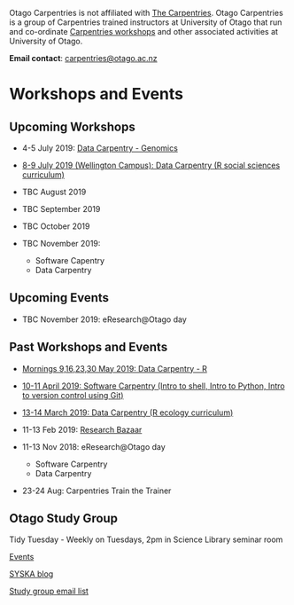Otago Carpentries is not affiliated with [The Carpentries](https://carpentries.org). Otago Carpentries is a group of Carpentries trained instructors at University of Otago that run and co-ordinate [Carpentries workshops](https://carpentries.org) and other associated activities at University of Otago. 

**Email contact**: carpentries@otago.ac.nz

# Workshops and Events

## Upcoming Workshops

- 4-5 July 2019: [Data Carpentry - Genomics](https://otagocarpentries.github.io/2019-07-04-otago)

- [8-9 July 2019 (Wellington Campus): Data Carpentry (R social sciences curriculum)](https://otagocarpentries.github.io/2019-07-08-wellington/)

- TBC August 2019

- TBC September 2019

- TBC October 2019

- TBC November 2019:
    - Software Capentry
    - Data Carpentry



## Upcoming Events

- TBC November 2019: eResearch@Otago day


## Past Workshops and Events
- [Mornings 9,16,23,30 May 2019: Data Carpentry - R](https://otagocarpentries.github.io/2019-05-09-otago/)

- [10-11 April 2019: Software Carpentry (Intro to shell, Intro to Python, Intro to version control using Git)](https://otagocarpentries.github.io/2019-04-10-otago/)

- [13-14 March 2019: Data Carpentry (R ecology curriculum)](https://otagocarpentries.github.io/2019-03-13-otago/)

- 11-13 Feb 2019: [Research Bazaar](https://resbaz.github.io/resbaz2019/dunedin/)

- 11-13 Nov 2018: eResearch@Otago day
    - Software Carpentry
    - Data Carpentry
    
- 23-24 Aug: Carpentries Train the Trainer


## Otago Study Group

Tidy Tuesday - Weekly on Tuesdays, 2pm in Science Library seminar room

[Events](http://otagostudygroup.github.io/studyGroup/)

[SYSKA blog](https://otagostudygroup.github.io/syskasnippets/)

[Study group email list](https://docs.google.com/forms/d/e/1FAIpQLSewe4HY8jNJfjE0Tz9tPYs4a1iPqL4BpM5mszEO-As_1giEkw/viewform)
